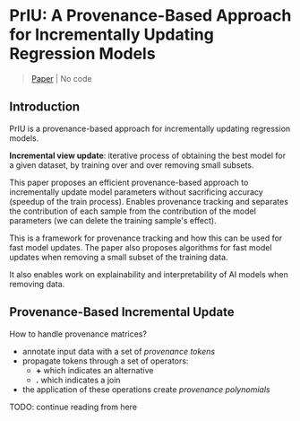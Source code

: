 # PrIU: A Provenance-Based Approach for Incrementally Updating Regression Models

> [Paper](https://arxiv.org/pdf/2002.11791v1.pdf) | No code

## Introduction

PrIU is a provenance-based approach for incrementally updating regression models.

**Incremental view update**: iterative process of obtaining the best model for a given dataset, by training over and over removing small subsets. 

This paper proposes an efficient provenance-based approach to incrementally update model parameters without sacrificing accuracy (speedup of the train process). 
Enables provenance tracking and separates the contribution of each sample from the contribution of the model parameters (we can delete the training sample's effect). 

This is a framework for provenance tracking and how this can be used for fast model updates. The paper also proposes algorithms for fast model updates when removing a small subset of the training data. 

It also enables work on explainability and interpretability of AI models when removing data. 

## Provenance-Based Incremental Update

How to handle provenance matrices? 
- annotate input data with a set of *provenance tokens*
- propagate tokens through a set of operators: 
    - **+** which indicates an alternative 
    - **.** which indicates a join
- the application of these operations create *provenance polynomials*

TODO: continue reading from here